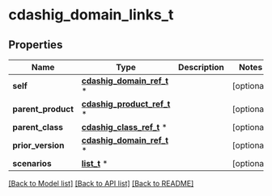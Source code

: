 # cdashig_domain_links_t

## Properties
Name | Type | Description | Notes
------------ | ------------- | ------------- | -------------
**self** | [**cdashig_domain_ref_t**](cdashig_domain_ref.md) \* |  | [optional] 
**parent_product** | [**cdashig_product_ref_t**](cdashig_product_ref.md) \* |  | [optional] 
**parent_class** | [**cdashig_class_ref_t**](cdashig_class_ref.md) \* |  | [optional] 
**prior_version** | [**cdashig_domain_ref_t**](cdashig_domain_ref.md) \* |  | [optional] 
**scenarios** | [**list_t**](cdashig_scenario_ref_element.md) \* |  | [optional] 

[[Back to Model list]](../README.md#documentation-for-models) [[Back to API list]](../README.md#documentation-for-api-endpoints) [[Back to README]](../README.md)


